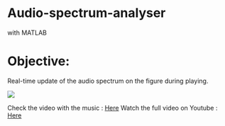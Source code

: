 # Audio-spectrum-analyser
with MATLAB

# **Objective:**
 Real-time update of the audio spectrum on the figure during playing.
 

<img src="https://github.com/Ellimaaac/Audio-spectrum-analyser_RT/blob/main/exemple_gif.gif" />

Check the video with the music : [Here](https://github.com/Ellimaaac/Audio-spectrum-analyser_RT/blob/main/exemple_mp4.mp4) 
Watch the full video on Youtube : [Here](https://youtu.be/xjmGkkJjDgc)
